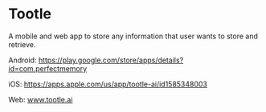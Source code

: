 # Tootle
A mobile and web app to store any information that user wants to store and retrieve.

Android: https://play.google.com/store/apps/details?id=com.perfectmemory

iOS: https://apps.apple.com/us/app/tootle-ai/id1585348003 

Web: www.tootle.ai

